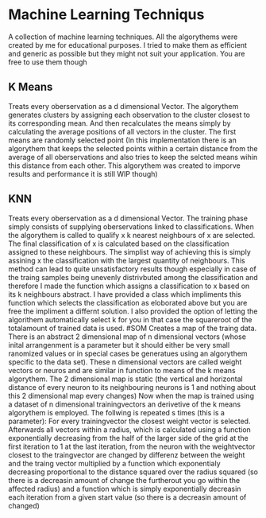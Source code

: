 # Machine Learning Techniqus
  A collection of machine learning techniques. All the algorythems were created by me for educational purposes. I tried to make them as efficient and generic as possible but they might not suit your application. You are free to use them though
## K Means
Treats every oberservation as a d dimensional Vector. The algorythem generates clusters by assigning each observation to the cluster closest to its corresponding mean. And then recalculates the means simply by calculating the average positions of all vectors in the cluster. The first means are randomly selected point (In this implementation there is an algorythem that keeps the selected points within a certain distance from the average of all oberservations and also tries to keep the selcted means wihin this distance from each other. This algorythem was created to imporve results and performance it is still WIP though)
## KNN
Treats every oberservation as a d dimensional Vector. The training phase simply consists of supplying oberservations linked to classifications. When the algorythem is called to qualify x k nearest neighbours of x are selected. The final classification of x is calculated based on the classification assigned to these neighbours. The simplist way of achieving this is simply assining x the classification with the largest quantity of neighbours. This method can lead to quite unsatisfactory results though especially in case of the traing samples being unevenly distrivbuted among the classification and therefore I made the function which assigns a classification to x based on its k neighbours abstract. I have provided a class which impliments this function which selects the classification as eloborated above but you are free the impliment a differnt solution. I also provided the option of letting the algorithem automatically select k for you in that case the squareroot of the totalamount of trained data is used.
#SOM
Creates a map of the traing data. There is an abstract 2 dimensional map of n dimensional vectors (whose inital arrangenment is a parameter but it should either be very small ranomized values or in special cases be generatues using an algorythem specific to the data set). These n dimensional vectors are called weight vectors or neuros and are similar in function to means of the k means algorythem. The 2 dimensional map is static (the vertical and horizontal distance of every neuron to its neighbouring neurons is 1 and nothing about this 2 dimensional map every changes) Now when the map is trained using a dataset of n dimensional trainingvectors an derivetive of the k means algorythem is employed. The follwing is repeated s times (this is a parameter): For every trainingvector the closest weight vector is selected. Afterwards all vectors within a radius, which is calculated using a function exponentially decreasing from the half of the larger side of the grid at the first iteration to 1 at the last iteration, from the neuron with the weightvector closest to the traingvector are changed by differenz between the weight and the traing vector multiplied by a function which exponentialy decreasing proportional to the distance squared over the radius squared (so there is a decreasin amount of change the furtherout you go within the affected radius) and a function which is simply exponentially decreasin each iteration from a given start value (so there is a decreasin amount of changed)
